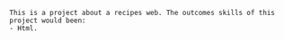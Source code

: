     This is a project about a recipes web. The outcomes skills of this project would been:
    - Html.